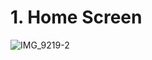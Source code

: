 # 1. Home Screen
![IMG_9219-2](https://user-images.githubusercontent.com/25380113/189233825-387872e4-ee95-4e65-91bb-7bf518edda25.jpg)
